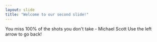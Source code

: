 ```yaml
---
layout: slide
title: "Welcome to our second slide!"
---
```

You miss 100% of the shots you don't take - Michael Scott
Use the left arrow to go back!
